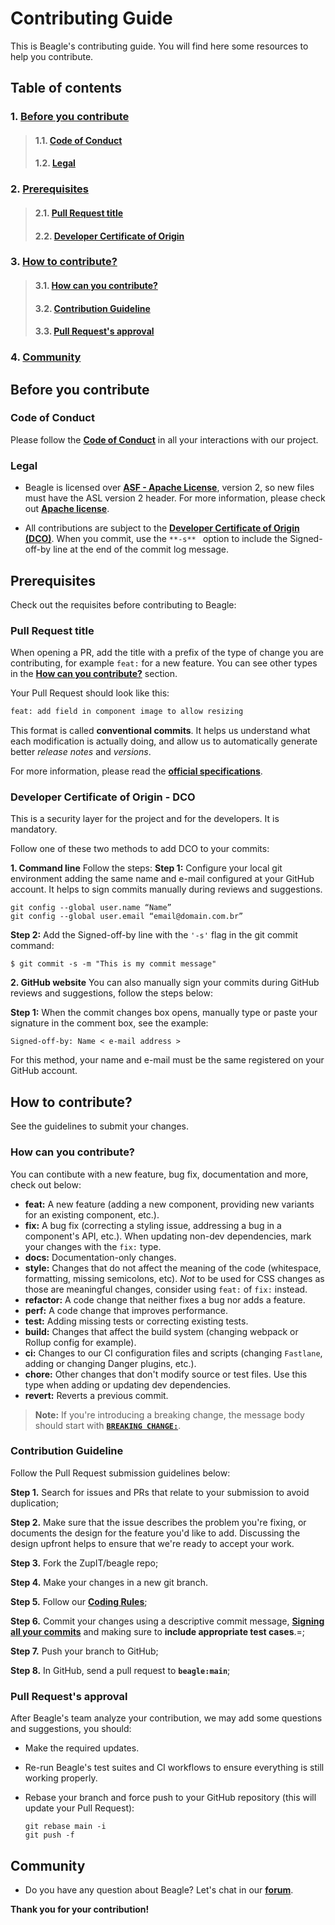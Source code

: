 # **Contributing Guide**
This is Beagle's contributing guide. You will find here some resources to help you contribute.

## **Table of contents**
### 1. [**Before you contribute**](#before-you-contribute)
> #### 1.1. [**Code of Conduct**](#code-of-Conduct)
> #### 1.2. [**Legal**](#legal)
### 2. [**Prerequisites**](#prerequisites)
> #### 2.1. [**Pull Request title**](#pull-request-title)
> #### 2.2. [**Developer Certificate of Origin**](#developer-certificate-of-origin)
### 3. [**How to contribute?**](#how-to-contribute?)
>#### 3.1. [**How can you contribute?**](#what-can-you-contribute?)
>#### 3.2. [**Contribution Guideline**](#contribution-Guideline)
>#### 3.3. [**Pull Request's approval**](#pull-Request's-approval)
### 4. [**Community**](#community)


## **Before you contribute**

### **Code of Conduct**
Please follow the [**Code of Conduct**](https://github.com/ZupIT/beagle/blob/main/CODE_OF_CONDUCT.md) in all your interactions with our project.

### **Legal**
- Beagle is licensed over [**ASF - Apache License**](https://github.com/ZupIT/charlescd/blob/main/LICENSE), version 2, so new files must have the ASL version 2 header. For more information, please check out [**Apache license**]( https://www.apache.org/licenses/LICENSE-2.0).

- All contributions are subject to the [**Developer Certificate of Origin (DCO)**](https://developercertificate.org). 
When you commit, use the ```**-s** ``` option to include the Signed-off-by line at the end of the commit log message.

## **Prerequisites**
Check out the requisites before contributing to Beagle:

### **Pull Request title**
When opening a PR, add the title with a prefix of the type of change you are contributing, for example `feat:` for a new feature. You can see other types in the [**How can you contribute?**](#how-can-you-contribute?) section.

Your Pull Request should look like this:

```txt
feat: add field in component image to allow resizing
```
This format is called **conventional commits**. It helps us understand what each modification is actually doing, and allow us to automatically generate better *release notes* and *versions*.

For more information, please read the [**official specifications**](https://www.conventionalcommits.org/).

### **Developer Certificate of Origin - DCO**

This is a security layer for the project and for the developers. It is mandatory.
 
 Follow one of these two methods to add DCO to your commits:
 
**1. Command line**
 Follow the steps: 
 **Step 1:** Configure your local git environment adding the same name and e-mail configured at your GitHub account. It helps to sign commits manually during reviews and suggestions.

 ```
git config --global user.name “Name”
git config --global user.email “email@domain.com.br”
```
**Step 2:** Add the Signed-off-by line with the `'-s'` flag in the git commit command:

```
$ git commit -s -m "This is my commit message"
```

**2. GitHub website**
You can also manually sign your commits during GitHub reviews and suggestions, follow the steps below: 

**Step 1:** When the commit changes box opens, manually type or paste your signature in the comment box, see the example:

```
Signed-off-by: Name < e-mail address >
```

For this method, your name and e-mail must be the same registered on your GitHub account.

## **How to contribute?** 
See the guidelines to submit your changes. 

### **How can you contribute?**
You can contibute with a new feature, bug fix, documentation and more, check out below:

- **feat:** A new feature (adding a new component, providing new variants for an existing component, etc.).
- **fix:** A bug fix (correcting a styling issue, addressing a bug in a component's API, etc.).
  When updating non-dev dependencies, mark your changes with the `fix:` type.
- **docs:** Documentation-only changes.
- **style:** Changes that do not affect the meaning of the code
(whitespace, formatting, missing semicolons, etc). _Not_ to be used for CSS changes as those are meaningful changes, consider using `feat:` of `fix:` instead.
- **refactor:** A code change that neither fixes a bug nor adds a feature.
- **perf:** A code change that improves performance.
- **test:** Adding missing tests or correcting existing tests.
- **build:** Changes that affect the build system (changing webpack or Rollup config for example).
- **ci:** Changes to our CI configuration files and scripts (changing `Fastlane`, adding or changing Danger plugins, etc.).
- **chore:** Other changes that don't modify source or test files. Use this type when adding or updating dev dependencies.
- **revert:** Reverts a previous commit.

> **Note:**
> If you're introducing a breaking change, the message body should start with [**`BREAKING CHANGE:`**](https://www.conventionalcommits.org/en/v1.0.0/#commit-message-with-description-and-breaking-change-footer).

### **Contribution Guideline**
Follow the Pull Request submission guidelines below: 

**Step 1.** Search for issues and PRs that relate to your submission to avoid duplication;

**Step 2.** Make sure that the issue describes the problem you're fixing, or documents the design for the feature you'd like to add. Discussing the design upfront helps to ensure that we're ready to accept your work.

**Step 3.** Fork the ZupIT/beagle repo;

**Step 4.** Make your changes in a new git branch.

**Step 5.** Follow our [**Coding Rules**](https://github.com/ZupIT/beagle/blob/main/doc/contributing/coding_rules.md);

**Step 6.** Commit your changes using a descriptive commit message, [**Signing all your commits**](https://github.com/ZupIT/beagle/blob/main/doc/contributing/dco_rules.md) and making sure to **include appropriate test cases**.=;

**Step 7.** Push your branch to GitHub;

**Step 8.** In GitHub, send a pull request to **`beagle:main`**;

### **Pull Request's approval**
After Beagle's team analyze your contribution, we may add some questions and suggestions, you should:

- Make the required updates.
- Re-run Beagle's test suites and CI workflows to ensure everything is still working properly.
- Rebase your branch and force push to your GitHub repository (this will update your Pull Request):

  ```shell
  git rebase main -i
  git push -f
  ```

## **Community**

- Do you have any question about Beagle? Let's chat in our [**forum**](https://forum.zup.com.br/).


**Thank you for your contribution!**
